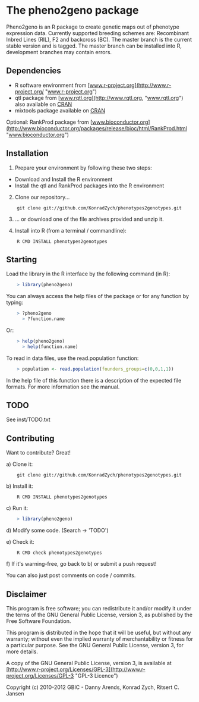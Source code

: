 The pheno2geno package
======================
Pheno2geno is an R package to create genetic maps out of phenotype expression data. 
Currently supported breeding schemes are: Recombinant Inbred Lines (RIL), F2 and 
backcross (BC). The master branch is the current stable version and is tagged. The 
master branch can be installed into R, development branches may contain errors.

Dependencies
------------
+ R software environment from [www.r-project.org](http://www.r-project.org/ "www.r-project.org")
+ qtl package from [www.rqtl.org](http://www.rqtl.org, "www.rqtl.org") also available on [CRAN](http://cran.r-project.org/web/packages/qtl/index.html "http://cran.r-project.org/web/packages/qtl/index.html")
+ mixtools package available on [CRAN](http://cran.r-project.org/web/packages/mixtools/index.html "http://cran.r-project.org/web/packages/mixtools/index.html")

Optional:
RankProd package from [www.bioconductor.org](http://www.bioconductor.org/packages/release/bioc/html/RankProd.html "www.bioconductor.org")

Installation
------------
1. Prepare your environment by following these two steps:
  - Download and Install the R environment
  - Install the qtl and RankProd packages into the R environment

2. Clone our repository...
```
    git clone git://github.com/KonradZych/phenotypes2genotypes.git  
```

3. ... or download one of the file archives provided and unzip it.

4. Install into R (from a terminal / commandline):
```
    R CMD INSTALL phenotypes2genotypes                            
```

Starting
--------
Load the library in the R interface by the following command (in R):

```R
    > library(pheno2geno)
```

You can always access the help files of the package or for any function by typing:

```R
    > ?pheno2geno
	  > ?function.name
```

Or:

```R
    > help(pheno2geno)
	  > help(function.name)
```

To read in data files, use the read.population function:

```R    
    > population <- read.population(founders_groups=c(0,0,1,1))
```

In the help file of this function there is a description of the expected file formats. For more information see the manual.

TODO
----

See inst/TODO.txt

Contributing
------------

Want to contribute? Great!

a) Clone it:

```shell
    git clone git://github.com/KonradZych/phenotypes2genotypes.git 
```

b) Install it:

```shell
    R CMD INSTALL phenotypes2genotypes
```

c) Run it:

```R
    > library(pheno2geno)
```

d) Modify some code. (Search -> 'TODO')

e) Check it:

```shell
    R CMD check phenotypes2genotypes
```

f) If it's warning-free, go back to b) or submit a push request!

You can also just post comments on code / commits.

Disclaimer
----------
This program is free software; you can redistribute it and/or
modify it under the terms of the GNU General Public License,
version 3, as published by the Free Software Foundation.

This program is distributed in the hope that it will be useful,
but without any warranty; without even the implied warranty of
merchantability or fitness for a particular purpose.  See the GNU
General Public License, version 3, for more details.

A copy of the GNU General Public License, version 3, is available
at [http://www.r-project.org/Licenses/GPL-3](http://www.r-project.org/Licenses/GPL-3 "GPL-3 Licence")

Copyright (c) 2010-2012 GBIC - Danny Arends, Konrad Zych, Ritsert C. Jansen
